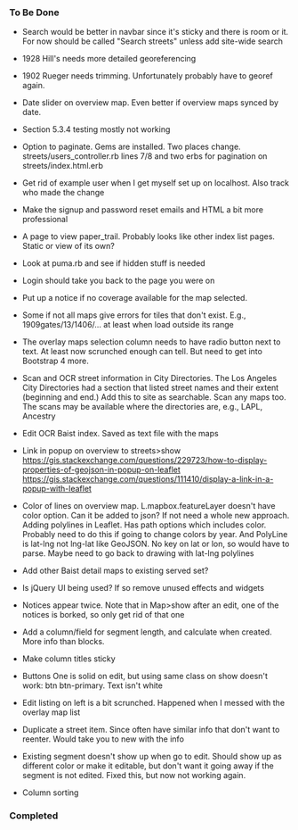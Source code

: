 ### To Be Done
* Search would be better in navbar since it's sticky and there is room or it. For now should be called "Search streets" unless add site-wide search

* 1928 Hill's needs more detailed georeferencing
 
* 1902 Rueger needs trimming. Unfortunately probably have to georef again.

* Date slider on overview map. Even better if overview maps synced by date.

* Section 5.3.4 testing mostly not working
  
* Option to paginate. Gems are installed. Two places change. streets/users_controller.rb lines 7/8 and two erbs for pagination on streets/index.html.erb
 
* Get rid of example user when I get myself set up on localhost. Also track who made the change
 
* Make the signup and password reset emails and HTML a bit more professional

* A page to view paper_trail. Probably looks like other index list pages. Static or view of its own?
 
* Look at puma.rb and see if hidden stuff is needed
 
* Login should take you back to the page you were on
 
* Put up a notice if no coverage available for the map selected.
* Some if not all maps give errors for tiles that don't exist. E.g., 1909gates/13/1406/… at least when load outside its range
 
* The overlay maps selection column needs to have radio button next to text. At least now scrunched enough can tell. But need to get into Bootstrap 4 more. 

* Scan and OCR street information in City Directories. The Los Angeles City Directories had a section that listed street names and their extent (beginning and end.) Add this to site as searchable. Scan any maps too. The scans may be available where the directories are, e.g., LAPL, Ancestry

* Edit OCR Baist index. Saved as text file with the maps

* Link in popup on overview to streets>show
https://gis.stackexchange.com/questions/229723/how-to-display-properties-of-geojson-in-popup-on-leaflet
https://gis.stackexchange.com/questions/111410/display-a-link-in-a-popup-with-leaflet

* Color of lines on overview map. L.mapbox.featureLayer doesn't have color option. Can it be added to json? If not need a whole new approach. Adding polylines in Leaflet. Has path options which includes color. Probably need to do this if going to change colors by year. And PolyLine is lat-lng not lng-lat like GeoJSON. No key on lat or lon, so would have to parse. Maybe need to go back to drawing with lat-lng polylines

* Add other Baist detail maps to existing served set?

* Is jQuery UI being used? If so remove unused effects and widgets

* Notices appear twice. Note that in Map>show after an edit, one of the notices is borked, so only get rid of that one

* Add a column/field for segment length, and calculate when created. More info than blocks.

* Make column titles sticky

* Buttons One is solid on edit, but using same class on show doesn't work: btn btn-primary. Text isn't white

* Edit listing on left is a bit scrunched. Happened when I messed with the overlay map list

* Duplicate a street item. Since often have similar info that don't want to reenter. Would take you to new with the info

* Existing segment doesn't show up when go to edit. Should show up as different color or make it editable, but don't want it going away if the segment is not edited. Fixed this, but now not working again.

* Column sorting

### Completed


